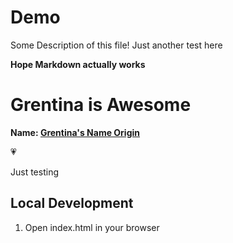 # Demo 

Some Description of this file!
Just another test here

<b>Hope Markdown actually works</b>

# Grentina is Awesome
<b>Name: <a href ="www.cnn.com"> Grentina's Name Origin <a/></b>

<p>&#128151;</p> 
Just testing 

## Local Development 

1. Open index.html in your browser
